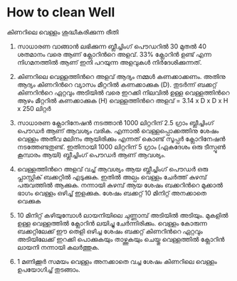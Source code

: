 # How to clean Well 

കിണറിലെ വെള്ളം ശുദ്ധീകരിക്കുന്ന രീതി

1.	സാധാരണ വാങ്ങാന്‍ ലഭിക്കുന്ന ബ്ലീച്ചിംഗ് പൌഡറില്‍ 30 മുതല്‍ 40 ശതമാനം വരെ ആണ് ക്ലോറിന്‍റെ അളവ്. 33% ക്ലോറിന്‍ ഉണ്ട് എന്ന നിഗമനത്തില്‍ ആണ് ഇനി പറയുന്ന അളവുകള്‍ നിര്‍ദേശിക്കുന്നത്. 
2.	കിണറിലെ വെള്ളത്തിന്‍റെ അളവ് ആദ്യം നമ്മള്‍ കണക്കാക്കണം. അതിനു ആദ്യം കിണറിന്‍റെ വ്യാസം മീറ്ററില്‍ കണക്കാക്കുക (D). തുടര്‍ന്ന് ബക്കറ്റ് കിണറിന്‍റെ ഏറ്റവും അടിയില്‍ വരെ ഇറക്കി നിലവില്‍ ഉള്ള വെള്ളത്തിന്‍റെ ആഴം മീറ്ററില്‍ കണക്കാക്കുക (H) 
വെള്ളത്തിന്‍റെ അളവ് = 3.14 x D x D x H x 250 ലിറ്റര്‍

3.	സാധാരണ ക്ലോറിനേഷന്‍ നടത്താന്‍ 1000 ലിറ്ററിന് 2.5 ഗ്രാം ബ്ലീച്ചിംഗ് പൌഡര്‍ ആണ് ആവശ്യം വരിക. എന്നാല്‍ വെള്ളപ്പൊക്കത്തിനു ശേഷം വെള്ളം അതീവ മലിനം ആയിരിക്കും എന്നത് കൊണ്ട് സൂപ്പര്‍ ക്ലോറിനേഷന്‍ നടത്തേണ്ടതുണ്ട്. ഇതിനായി 1000 ലിറ്ററിന് 5 ഗ്രാം (ഏകദേശം ഒരു ടീസ്പൂണ്‍ കൂമ്പാരം ആയി) ബ്ലീച്ചിംഗ് പൌഡര്‍ ആണ് ആവശ്യം. 
4.	വെള്ളത്തിന്‍റെ അളവ് വച്ച് ആവശ്യം ആയ ബ്ലീച്ചിംഗ് പൌഡര്‍ ഒരു പ്ലാസ്റ്റിക്‌ ബക്കറ്റില്‍ എടുക്കുക. ഇതില്‍ അല്പം വെള്ളം ചേര്‍ത്ത് കുഴമ്പ് പരുവത്തില്‍ ആക്കുക. നന്നായി കുഴമ്പ് ആയ ശേഷം ബക്കറിന്‍റെ മുക്കാല്‍ ഭാഗം വെള്ളം ഒഴിച്ച് ഇളക്കുക. ശേഷം ബക്കറ്റ് 10 മിനിറ്റ് അനക്കാതെ വെക്കുക
5.	10 മിനിറ്റ് കഴിയുമ്പോള്‍ ലായനിയിലെ ചുണ്ണാമ്പ് അടിയില്‍ അടിയും. മുകളില്‍ ഉള്ള വെള്ളത്തില്‍ ക്ലോറിന്‍ ലയിച്ചു ചേര്‍ന്നിരിക്കും. വെള്ളം കോരുന്ന ബക്കറ്റിലേക്ക് ഈ തെളി ഒഴിച്ച ശേഷം ബക്കറ്റ് കിണറിന്‍റെ ഏറ്റവും അടിയിലേക്ക് ഇറക്കി പൊക്കുകയും താഴ്ത്തുകയും ചെയ്തു വെള്ളത്തില്‍ ക്ലോറിന്‍ ലായനി നന്നായി കലര്‍ത്തുക. 
6.	1 മണിക്കൂര്‍ സമയം വെള്ളം അനക്കാതെ വച്ച ശേഷം കിണറിലെ വെള്ളം ഉപയോഗിച്ച് തുടങ്ങാം. 
